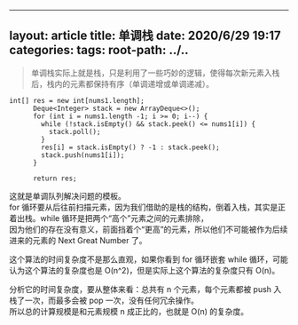 ---
layout: article
title: 单调栈
date: 2020/6/29 19:17
categories:
tags:
root-path: ../..
----------------

> 单调栈实际上就是栈，只是利用了一些巧妙的逻辑，使得每次新元素入栈后，栈内的元素都保持有序（单调递增或单调递减）。

```
int[] res = new int[nums1.length];
      Deque<Integer> stack = new ArrayDeque<>();
      for (int i = nums1.length -1; i >= 0; i--) {
        while (!stack.isEmpty() && stack.peek() <= nums1[i]) {
          stack.poll();
        }
        res[i] = stack.isEmpty() ? -1 : stack.peek();
        stack.push(nums1[i]);
      }
      
      return res;
```

这就是单调队列解决问题的模板。  
for 循环要从后往前扫描元素，因为我们借助的是栈的结构，倒着入栈，其实是正着出栈。while 循环是把两个“高个”元素之间的元素排除，  
因为他们的存在没有意义，前面挡着个“更高”的元素，所以他们不可能被作为后续进来的元素的 Next Great Number 了。

这个算法的时间复杂度不是那么直观，如果你看到 for 循环嵌套 while 循环，可能认为这个算法的复杂度也是 O(n^2)，但是实际上这个算法的复杂度只有 O(n)。

分析它的时间复杂度，要从整体来看：总共有 n 个元素，每个元素都被 push 入栈了一次，而最多会被 pop 一次，没有任何冗余操作。  
所以总的计算规模是和元素规模 n 成正比的，也就是 O(n) 的复杂度。
